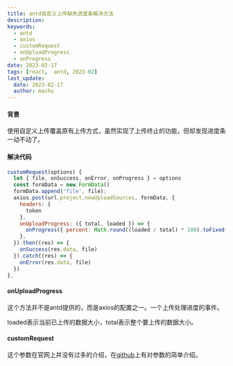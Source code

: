 ```yaml
---
title: antd自定义上传缺失进度条解决方法
description: 
keywords: 
  - antd
  - axios
  - customRequest
  - onUploadProgress
  - onProgress
date: 2023-02-17
tags: [react,  antd, 2023-02]
last_update:
  date: 2023-02-17
  author: machu
---
```




#### 背景

使用自定义上传覆盖原有上传方式，虽然实现了上传终止的功能，但却发现进度条一动不动了。  

#### 解决代码

```javascript
customRequest(options) {
  let { file, onSuccess, onError, onProgress } = options
  const formData = new FormData()
  formData.append('file', file);
  axios.post(url.project.newUploadSources, formData, {
    headers: {
      token
    },
    onUploadProgress: ({ total, loaded }) => {
      onProgress({ percent: Math.round((loaded / total) * 100).toFixed(2) }, file)
    },
  }).then((res) => {
    onSuccess(res.data, file)
  }).catch((res) => {
    onError(res.data, file)
  })
},
```



#### onUploadProgress

这个方法并不是antd提供的，而是axios的配置之一。一个上传处理进度的事件。  

loaded表示当前已上传的数据大小，total表示整个要上传的数据大小。  



#### customRequest

这个参数在官网上并没有过多的介绍，在[github](https://github.com/react-component/upload#customrequest)上有对参数的简单介绍。



